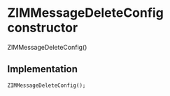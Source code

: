 


# ZIMMessageDeleteConfig constructor







ZIMMessageDeleteConfig()





## Implementation

```dart
ZIMMessageDeleteConfig();
```







